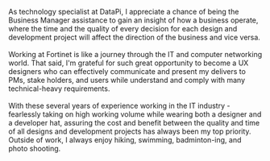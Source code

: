 As technology specialist at DataPi, I appreciate a chance of being the Business Manager assistance to gain an insight of how a business operate, where the time and the quality of every decision for each design and development project will affect the direction of the business and vice versa.
\
\
Working at Fortinet is like a journey through the IT and computer networking world. That said, I'm grateful for such great opportunity to become a UX designers who can effectively communicate and present my delivers to PMs, stake holders, and users while understand and comply with many technical-heavy requirements.
\
\
With these several years of experience working in the IT industry - fearlessly taking on high working volume while wearing both a designer and a developer hat, assuring the cost and benefit between the quality and time of all designs and development projects has always been my top priority.
Outside of work, I always enjoy hiking, swimming, badminton-ing, and photo shooting.